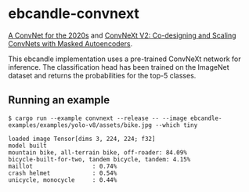 # ebcandle-convnext

[A ConvNet for the 2020s](https://arxiv.org/abs/2201.03545) and
[ConvNeXt V2: Co-designing and Scaling ConvNets with Masked Autoencoders](https://arxiv.org/abs/2301.00808).

This ebcandle implementation uses a pre-trained ConvNeXt network for inference. The
classification head has been trained on the ImageNet dataset and returns the
probabilities for the top-5 classes.

## Running an example

```
$ cargo run --example convnext --release -- --image ebcandle-examples/examples/yolo-v8/assets/bike.jpg --which tiny

loaded image Tensor[dims 3, 224, 224; f32]
model built
mountain bike, all-terrain bike, off-roader: 84.09%
bicycle-built-for-two, tandem bicycle, tandem: 4.15%
maillot                 : 0.74%
crash helmet            : 0.54%
unicycle, monocycle     : 0.44%

```
